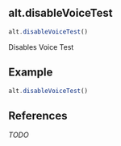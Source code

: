 [//]: # (version=8da33e66a9fbb1897d78c0e1eaf9537c2e8f2b25e11e24fe4c66f11f08049168)

## alt.disableVoiceTest

```js
alt.disableVoiceTest()
```

Disables Voice Test



## Example

```js
alt.disableVoiceTest()
```

## References

*TODO*